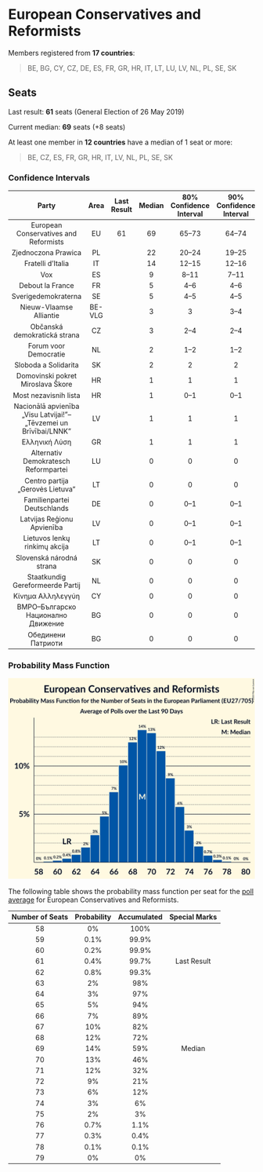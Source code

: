 # European Conservatives and Reformists

Members registered from **17 countries**:

> BE, BG, CY, CZ, DE, ES, FR, GR, HR, IT, LT, LU, LV, NL, PL, SE, SK

## Seats

Last result: **61** seats (General Election of 26 May 2019)

Current median: **69** seats (+8 seats)

At least one member in **12 countries** have a median of 1 seat or more:

> BE, CZ, ES, FR, GR, HR, IT, LV, NL, PL, SE, SK

### Confidence Intervals

| Party | Area | Last Result | Median | 80% Confidence Interval | 90% Confidence Interval | 95% Confidence Interval | 99% Confidence Interval |
|:-----:|:----:|:-----------:|:------:|:-----------------------:|:-----------------------:|:-----------------------:|:-----------------------:|
| European Conservatives and Reformists | EU | 61 | 69 | 65–73 | 64–74 | 63–75 | 61–76 |
| Zjednoczona Prawica | PL | | 22 | 20–24 | 19–25 | 19–25 | 18–26 |
| Fratelli d’Italia | IT | | 14 | 12–15 | 12–16 | 12–16 | 11–17 |
| Vox | ES | | 9 | 8–11 | 7–11 | 7–12 | 7–12 |
| Debout la France | FR | | 5 | 4–6 | 4–6 | 0–6 | 0–7 |
| Sverigedemokraterna | SE | | 5 | 4–5 | 4–5 | 4–6 | 4–6 |
| Nieuw-Vlaamse Alliantie | BE-VLG | | 3 | 3 | 3–4 | 2–4 | 2–4 |
| Občanská demokratická strana | CZ | | 3 | 2–4 | 2–4 | 2–4 | 2–5 |
| Forum voor Democratie | NL | | 2 | 1–2 | 1–2 | 1–2 | 1–2 |
| Sloboda a Solidarita | SK | | 2 | 2 | 2 | 1–2 | 1–2 |
| Domovinski pokret Miroslava Škore | HR | | 1 | 1 | 1 | 1 | 1 |
| Most nezavisnih lista | HR | | 1 | 0–1 | 0–1 | 0–1 | 0–1 |
| Nacionālā apvienība „Visu Latvijai!”–„Tēvzemei un Brīvībai/LNNK” | LV | | 1 | 1 | 1 | 1 | 1–2 |
| Ελληνική Λύση | GR | | 1 | 1 | 1 | 0–1 | 0–2 |
| Alternativ Demokratesch Reformpartei | LU | | 0 | 0 | 0 | 0 | 0–1 |
| Centro partija „Gerovės Lietuva“ | LT | | 0 | 0 | 0 | 0 | 0 |
| Familienpartei Deutschlands | DE | | 0 | 0–1 | 0–1 | 0–1 | 0–1 |
| Latvijas Reģionu Apvienība | LV | | 0 | 0–1 | 0–1 | 0–1 | 0–1 |
| Lietuvos lenkų rinkimų akcija | LT | | 0 | 0–1 | 0–1 | 0–1 | 0–1 |
| Slovenská národná strana | SK | | 0 | 0 | 0 | 0 | 0 |
| Staatkundig Gereformeerde Partij | NL | | 0 | 0 | 0 | 0 | 0–1 |
| Κίνημα Αλληλεγγύη | CY | | 0 | 0 | 0 | 0 | 0 |
| ВМРО–Българско Национално Движение | BG | | 0 | 0 | 0 | 0–1 | 0–1 |
| Обединени Патриоти | BG | | 0 | 0 | 0 | 0–1 | 0–1 |

### Probability Mass Function

![Graph with seats probability mass function not yet produced](average-2020-09-30-seats-pmf-europeanconservativesandreformists.png "Seats Probability Mass Function")

The following table shows the probability mass function per seat for the [poll average](average-2020-09-30.html) for European Conservatives and Reformists.

| Number of Seats | Probability | Accumulated | Special Marks |
|:---------------:|:-----------:|:-----------:|:-------------:|
| 58 | 0% | 100% |  |
| 59 | 0.1% | 99.9% |  |
| 60 | 0.2% | 99.9% |  |
| 61 | 0.4% | 99.7% | Last Result |
| 62 | 0.8% | 99.3% |  |
| 63 | 2% | 98% |  |
| 64 | 3% | 97% |  |
| 65 | 5% | 94% |  |
| 66 | 7% | 89% |  |
| 67 | 10% | 82% |  |
| 68 | 12% | 72% |  |
| 69 | 14% | 59% | Median |
| 70 | 13% | 46% |  |
| 71 | 12% | 32% |  |
| 72 | 9% | 21% |  |
| 73 | 6% | 12% |  |
| 74 | 3% | 6% |  |
| 75 | 2% | 3% |  |
| 76 | 0.7% | 1.1% |  |
| 77 | 0.3% | 0.4% |  |
| 78 | 0.1% | 0.1% |  |
| 79 | 0% | 0% |  |


